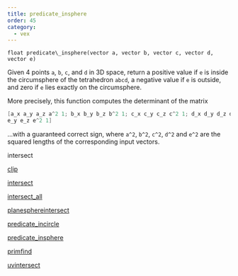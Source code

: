 ```yaml
---
title: predicate_insphere
order: 45
category:
  - vex
---
```


`float predicate\_insphere(vector a, vector b, vector c, vector d, vector e)`

Given 4 points `a`, `b`, `c`, and `d` in 3D space, return a positive value if `e` is inside
the circumsphere of the tetrahedron `abcd`, a negative value if `e` is outside, and zero
if `e` lies exactly on the circumsphere.

More precisely, this function computes the determinant of the matrix

```c
[a_x a_y a_z a^2 1; b_x b_y b_z b^2 1; c_x c_y c_z c^2 1; d_x d_y d_z d^2 1; e_x
e_y e_z e^2 1]
```

…with a guaranteed
correct sign, where `a^2`, `b^2`, `c^2`, `d^2` and `e^2` are the squared lengths of the
corresponding input vectors.


intersect

[clip](clip.html)

[intersect](intersect.html)

[intersect_all](intersect_all.html)

[planesphereintersect](planesphereintersect.html)

[predicate_incircle](predicate_incircle.html)

[predicate_insphere](predicate_insphere.html)

[primfind](primfind.html)

[uvintersect](uvintersect.html)

